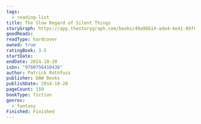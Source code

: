 ```yaml
---
tags:
  - reading-list
title: The Slow Regard of Silent Things
storyGraph: https://app.thestorygraph.com/books/49a98b14-ade4-4e41-89f0-2ebb5246ffa2
goodReads:
readType: hardcover
owned: true
ratingBook: 3.5
startDate:
endDate: 2024-10-20
isbn: "9780756410438"
author: Patrick Rothfuss
publisher: DAW Books
publishDate: 2014-10-28
pageCount: 159
bookType: fiction
genres:
  - fantasy
Finished: Finished
---
```

